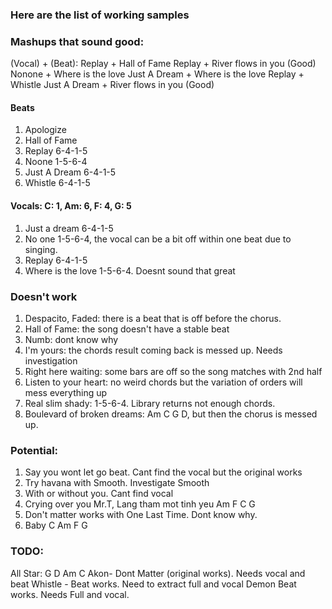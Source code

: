 
### Here are the list of working samples

### Mashups that sound good:
(Vocal) + (Beat):
Replay + Hall of Fame
Replay + River flows in you (Good)
Nonone + Where is the love
Just A Dream + Where is the love
Replay + Whistle
Just A Dream + River flows in you (Good)
 
#### Beats
1. Apologize
2. Hall of Fame
3. Replay 6-4-1-5
4. Noone 1-5-6-4
5. Just A Dream 6-4-1-5
6. Whistle 6-4-1-5


#### Vocals: C: 1, Am: 6, F: 4, G: 5
1. Just a dream 6-4-1-5
2. No one 1-5-6-4, the vocal can be a bit off within one beat due to singing.
3. Replay 6-4-1-5
4. Where is the love 1-5-6-4. Doesnt sound that great


### Doesn't work
1. Despacito, Faded: there is a beat that is off before the chorus.
2. Hall of Fame: the song doesn't have a stable beat
3. Numb: dont know why
4. I'm yours: the chords result coming back is messed up. Needs investigation
5. Right here waiting: some bars are off so the song matches with 2nd half
6. Listen to your heart: no weird chords but the variation of orders will mess everything up
7. Real slim shady: 1-5-6-4. Library returns not enough chords.
8. Boulevard of broken dreams: Am C G D, but then the chorus is messed up.


### Potential:
1. Say you wont let go beat. Cant find the vocal but the original works
2. Try havana with Smooth. Investigate Smooth
3. With or without you. Cant find vocal
4. Crying over you Mr.T, Lang tham mot tinh yeu Am F C G
5. Don't matter works with One Last Time. Dont know why.
6. Baby C Am F G

### TODO:
All Star: G D Am C
Akon- Dont Matter (original works). Needs vocal and beat
Whistle - Beat works. Need to extract full and vocal
Demon Beat works. Needs Full and vocal. 
